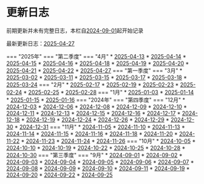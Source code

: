 # 更新日志

前期更新并未有完整日志，本栏自[2024-09-01](2024/2024-09/2024-09-01.md)起开始记录

<!--updateLog.py start-->
最新更新日志：[2025-04-27](2025/2025-04/2025-04-27.md)

=== "2025年"
    === "第二季度"
        === "4月"
            * [2025-04-13](2025/2025-04/2025-04-13.md)
            * [2025-04-14](2025/2025-04/2025-04-14.md)
            * [2025-04-15](2025/2025-04/2025-04-15.md)
            * [2025-04-16](2025/2025-04/2025-04-16.md)
            * [2025-04-18](2025/2025-04/2025-04-18.md)
            * [2025-04-19](2025/2025-04/2025-04-19.md)
            * [2025-04-20](2025/2025-04/2025-04-20.md)
            * [2025-04-21](2025/2025-04/2025-04-21.md)
            * [2025-04-22](2025/2025-04/2025-04-22.md)
            * [2025-04-27](2025/2025-04/2025-04-27.md)
    === "第一季度"
        === "3月"
            * [2025-03-02](2025/2025-03/2025-03-02.md)
            * [2025-03-11](2025/2025-03/2025-03-11.md)
            * [2025-03-15](2025/2025-03/2025-03-15.md)
            * [2025-03-17](2025/2025-03/2025-03-17.md)
            * [2025-03-18](2025/2025-03/2025-03-18.md)
            * [2025-03-24](2025/2025-03/2025-03-24.md)
        === "2月"
            * [2025-02-17](2025/2025-02/2025-02-17.md)
            * [2025-02-19](2025/2025-02/2025-02-19.md)
            * [2025-02-23](2025/2025-02/2025-02-23.md)
            * [2025-02-24](2025/2025-02/2025-02-24.md)
            * [2025-02-25](2025/2025-02/2025-02-25.md)
            * [2025-02-28](2025/2025-02/2025-02-28.md)
        === "1月"
            * [2025-01-03](2025/2025-01/2025-01-03.md)
            * [2025-01-14](2025/2025-01/2025-01-14.md)
            * [2025-01-15](2025/2025-01/2025-01-15.md)
            * [2025-01-16](2025/2025-01/2025-01-16.md)
=== "2024年"
    === "第四季度"
        === "12月"
            * [2024-12-03](2024/2024-12/2024-12-03.md)
            * [2024-12-06](2024/2024-12/2024-12-06.md)
            * [2024-12-08](2024/2024-12/2024-12-08.md)
            * [2024-12-09](2024/2024-12/2024-12-09.md)
            * [2024-12-10](2024/2024-12/2024-12-10.md)
            * [2024-12-11](2024/2024-12/2024-12-11.md)
            * [2024-12-13](2024/2024-12/2024-12-13.md)
            * [2024-12-15](2024/2024-12/2024-12-15.md)
            * [2024-12-16](2024/2024-12/2024-12-16.md)
            * [2024-12-17](2024/2024-12/2024-12-17.md)
            * [2024-12-18](2024/2024-12/2024-12-18.md)
            * [2024-12-19](2024/2024-12/2024-12-19.md)
            * [2024-12-24](2024/2024-12/2024-12-24.md)
            * [2024-12-26](2024/2024-12/2024-12-26.md)
            * [2024-12-29](2024/2024-12/2024-12-29.md)
            * [2024-12-30](2024/2024-12/2024-12-30.md)
            * [2024-12-31](2024/2024-12/2024-12-31.md)
        === "11月"
            * [2024-11-05](2024/2024-11/2024-11-05.md)
            * [2024-11-10](2024/2024-11/2024-11-10.md)
            * [2024-11-13](2024/2024-11/2024-11-13.md)
            * [2024-11-14](2024/2024-11/2024-11-14.md)
            * [2024-11-15](2024/2024-11/2024-11-15.md)
            * [2024-11-16](2024/2024-11/2024-11-16.md)
            * [2024-11-18](2024/2024-11/2024-11-18.md)
            * [2024-11-20](2024/2024-11/2024-11-20.md)
            * [2024-11-22](2024/2024-11/2024-11-22.md)
            * [2024-11-23](2024/2024-11/2024-11-23.md)
            * [2024-11-24](2024/2024-11/2024-11-24.md)
            * [2024-11-26](2024/2024-11/2024-11-26.md)
        === "10月"
            * [2024-10-05](2024/2024-10/2024-10-05.md)
            * [2024-10-10](2024/2024-10/2024-10-10.md)
            * [2024-10-19](2024/2024-10/2024-10-19.md)
            * [2024-10-22](2024/2024-10/2024-10-22.md)
            * [2024-10-25](2024/2024-10/2024-10-25.md)
            * [2024-10-28](2024/2024-10/2024-10-28.md)
            * [2024-10-30](2024/2024-10/2024-10-30.md)
    === "第三季度"
        === "9月"
            * [2024-09-01](2024/2024-09/2024-09-01.md)
            * [2024-09-02](2024/2024-09/2024-09-02.md)
            * [2024-09-03](2024/2024-09/2024-09-03.md)
            * [2024-09-04](2024/2024-09/2024-09-04.md)
            * [2024-09-05](2024/2024-09/2024-09-05.md)
            * [2024-09-06](2024/2024-09/2024-09-06.md)
            * [2024-09-07](2024/2024-09/2024-09-07.md)
            * [2024-09-08](2024/2024-09/2024-09-08.md)
            * [2024-09-09](2024/2024-09/2024-09-09.md)
            * [2024-09-10](2024/2024-09/2024-09-10.md)
            * [2024-09-11](2024/2024-09/2024-09-11.md)
            * [2024-09-19](2024/2024-09/2024-09-19.md)
            * [2024-09-20](2024/2024-09/2024-09-20.md)
            * [2024-09-22](2024/2024-09/2024-09-22.md)
            * [2024-09-25](2024/2024-09/2024-09-25.md)
<!--updateLog.py end-->